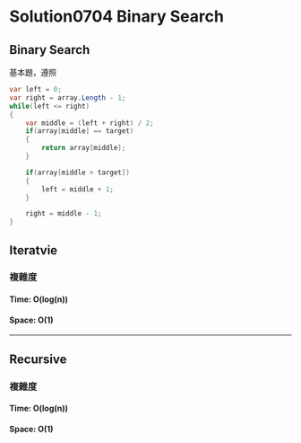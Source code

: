 # Solution0704 Binary Search

## Binary Search

基本題，遵照

```csharp
var left = 0;
var right = array.Length - 1;
while(left <= right)
{
    var middle = (left + right) / 2;
    if(array[middle] == target)
    {
        return array[middle];
    }

    if(array[middle > target])
    {
        left = middle + 1;
    }

    right = middle - 1;
}
```

## Iteratvie

### 複雜度

#### Time: O(log(n))

#### Space: O(1)

---

## Recursive

### 複雜度

#### Time: O(log(n))

#### Space: O(1)